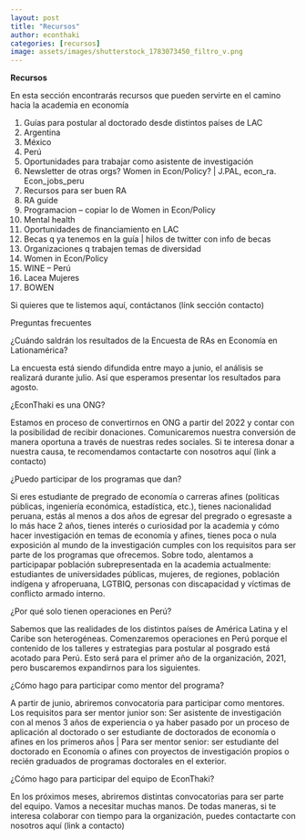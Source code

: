 ```yaml
---
layout: post
title: "Recursos"
author: econthaki
categories: [recursos]
image: assets/images/shutterstock_1783073450_filtro_v.png
---
```



**Recursos**

En esta sección encontrarás recursos que pueden servirte en el camino hacia la academia en economía

1. Guías para postular al doctorado desde distintos países de LAC
  1. Argentina
  2. México
  3. Perú
2. Oportunidades para trabajar como asistente de investigación
  1. Newsletter de otras orgs? Women in Econ/Policy? | J.PAL, econ\_ra. Econ\_jobs\_peru
3. Recursos para ser buen RA
  1. RA guide
  2. Programacion – copiar lo de Women in Econ/Policy
  3. Mental health
4. Oportunidades de financiamiento en LAC
  1. Becas q ya tenemos en la guía | hilos de twitter con info de becas
5. Organizaciones q trabajen temas de diversidad
  1. Women in Econ/Policy
  2. WINE – Perú
  3. Lacea Mujeres
  4. BOWEN

Si quieres que te listemos aquí, contáctanos (línk sección contacto)

Preguntas frecuentes

¿Cuándo saldrán los resultados de la Encuesta de RAs en Economía en Lationamérica?

La encuesta está siendo difundida entre mayo a junio, el análisis se realizará durante julio. Así que esperamos presentar los resultados para agosto.

¿EconThaki es una ONG?

Estamos en proceso de convertirnos en ONG a partir del 2022 y contar con la posibilidad de recibir donaciones. Comunicaremos nuestra conversión de manera oportuna a través de nuestras redes sociales. Si te interesa donar a nuestra causa, te recomendamos contactarte con nosotros aquí (link a contacto)

¿Puedo participar de los programas que dan?

Si eres estudiante de pregrado de economía o carreras afines (políticas públicas, ingeniería económica, estadística, etc.), tienes nacionalidad peruana, estás al menos a dos años de egresar del pregrado o egresaste a lo más hace 2 años, tienes interés o curiosidad por la academia y cómo hacer investigación en temas de economía y afines, tienes poca o nula exposición al mundo de la investigación cumples con los requisitos para ser parte de los programas que ofrecemos. Sobre todo, alentamos a participapar población subrepresentada en la academia actualmente: estudiantes de universidades públicas, mujeres, de regiones, población indígena y afroperuana, LGTBIQ, personas con discapacidad y víctimas de conflicto armado interno.

¿Por qué solo tienen operaciones en Perú?

Sabemos que las realidades de los distintos países de América Latina y el Caribe son heterogéneas. Comenzaremos operaciones en Perú porque el contenido de los talleres y estrategias para postular al posgrado está acotado para Perú. Esto será para el primer año de la organización, 2021, pero buscaremos expandirnos para los siguientes.

¿Cómo hago para participar como mentor del programa?

A partir de junio, abriremos convocatoria para participar como mentores. Los requisitos para ser mentor junior son: Ser asistente de investigación con al menos 3 años de experiencia o ya haber pasado por un proceso de aplicación al doctorado o ser estudiante de doctorados de economía o afines en los primeros años | Para ser mentor senior: ser estudiante del doctorado en Economía o afines con proyectos de investigación propios o recién graduados de programas doctorales en el exterior.

¿Cómo hago para participar del equipo de EconThaki?

En los próximos meses, abriremos distintas convocatorias para ser parte del equipo. Vamos a necesitar muchas manos. De todas maneras, si te interesa colaborar con tiempo para la organización, puedes contactarte con nosotros aquí (link a contacto)
